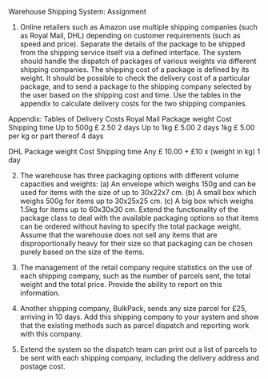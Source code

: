 Warehouse Shipping System: Assignment

1.	Online retailers such as Amazon use multiple shipping companies (such as Royal Mail, DHL) depending on customer requirements (such as speed and price). Separate the details of the package to be shipped from the shipping service itself via a defined interface. The system should handle the dispatch of packages of various weights via different shipping companies. The shipping cost of a package is defined by its weight. It should be possible to check the delivery cost of a particular package, and to send a package to the shipping company selected by the user based on the shipping cost and time. Use the tables in the appendix to calculate delivery costs for the two shipping companies.

Appendix: Tables of Delivery Costs
Royal Mail 
Package weight     Cost                          Shipping time 
Up to 500g         £ 2.50                          2 days 
Up to 1kg          £ 5.00                          2 days 
1kg                £ 5.00 per kg or part thereof   4 days

DHL 
Package weight   Cost                             Shipping time 
Any               £ 10.00 + £10 x (weight in kg)   1 day

2.	The warehouse has three packaging options with different volume capacities and weights: (a) An envelope which weighs 150g and can be used for items with the size of up to 30x22x7 cm. (b) A small box which weighs 500g for items up to 30x25x25 cm. (c) A big box which weighs 1.5kg for items up to 60x30x30 cm. Extend the functionality of the package class to deal with the available packaging options so that items can be ordered without having to specify the total package weight. Assume that the warehouse does not sell any items that are disproportionally heavy for their size so that packaging can be chosen purely based on the size of the items.

3.	The management of the retail company require statistics on the use of each shipping company, such as the number of parcels sent, the total weight and the total price. Provide the ability to report on this information.

4.	Another shipping company, BulkPack, sends any size parcel for £25, arriving in 10 days. Add this shipping company to your system and show that the existing methods such as parcel dispatch and reporting work with this company.

5.	Extend the system so the dispatch team can print out a list of parcels to be sent with each shipping company, including the delivery address and postage cost.
